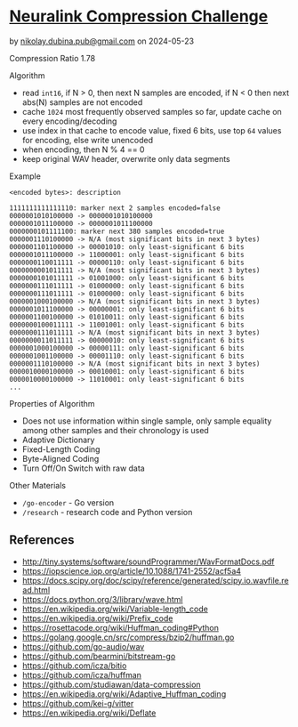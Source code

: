 # [Neuralink Compression Challenge](https://content.neuralink.com/compression-challenge/README.html)

by nikolay.dubina.pub@gmail.com on 2024-05-23

Compression Ratio 1.78

Algorithm
- read `int16`, if N > 0, then next N samples are encoded, if N < 0 then next abs(N) samples are not encoded
- cache `1024` most frequently observed samples so far, update cache on every encoding/decoding
- use index in that cache to encode value, fixed 6 bits, use top `64` values for encoding, else write unencoded
- when encoding, then N % 4 == 0
- keep original WAV header, overwrite only data segments

Example

```
<encoded bytes>: description
```

```
1111111111111110: marker next 2 samples encoded=false
0000001010100000 -> 0000001010100000
0000001011100000 -> 0000001011100000
0000000101111100: marker next 380 samples encoded=true
0000001110100000 -> N/A (most significant bits in next 3 bytes)
0000001101100000 -> 00001010: only least-significant 6 bits
0000001011100000 -> 11000001: only least-significant 6 bits
0000000110011111 -> 00000110: only least-significant 6 bits
0000000001011111 -> N/A (most significant bits in next 3 bytes)
0000000101011111 -> 01001000: only least-significant 6 bits
0000000111011111 -> 01000000: only least-significant 6 bits
0000000111011111 -> 01000000: only least-significant 6 bits
0000001000100000 -> N/A (most significant bits in next 3 bytes)
0000001011100000 -> 00000001: only least-significant 6 bits
0000001100100000 -> 01010011: only least-significant 6 bits
0000000100011111 -> 11001001: only least-significant 6 bits
0000000111011111 -> N/A (most significant bits in next 3 bytes)
0000000011011111 -> 00000010: only least-significant 6 bits
0000001000100000 -> 00000111: only least-significant 6 bits
0000001001100000 -> 00001110: only least-significant 6 bits
0000001110100000 -> N/A (most significant bits in next 3 bytes)
0000010000100000 -> 00010001: only least-significant 6 bits
0000010000100000 -> 11010001: only least-significant 6 bits
...
```

Properties of Algorithm
- Does not use information within single sample, only sample equality among other samples and their chronology is used
- Adaptive Dictionary
- Fixed-Length Coding
- Byte-Aligned Coding
- Turn Off/On Switch with raw data

Other Materials
- `/go-encoder` - Go version
- `/research` - research code and Python version

## References

* http://tiny.systems/software/soundProgrammer/WavFormatDocs.pdf
* https://iopscience.iop.org/article/10.1088/1741-2552/acf5a4
* https://docs.scipy.org/doc/scipy/reference/generated/scipy.io.wavfile.read.html
* https://docs.python.org/3/library/wave.html
* https://en.wikipedia.org/wiki/Variable-length_code
* https://en.wikipedia.org/wiki/Prefix_code
* https://rosettacode.org/wiki/Huffman_coding#Python
* https://golang.google.cn/src/compress/bzip2/huffman.go
* https://github.com/go-audio/wav
* https://github.com/bearmini/bitstream-go
* https://github.com/icza/bitio
* https://github.com/icza/huffman
* https://github.com/studiawan/data-compression
* https://en.wikipedia.org/wiki/Adaptive_Huffman_coding
* https://github.com/kei-g/vitter
* https://en.wikipedia.org/wiki/Deflate
